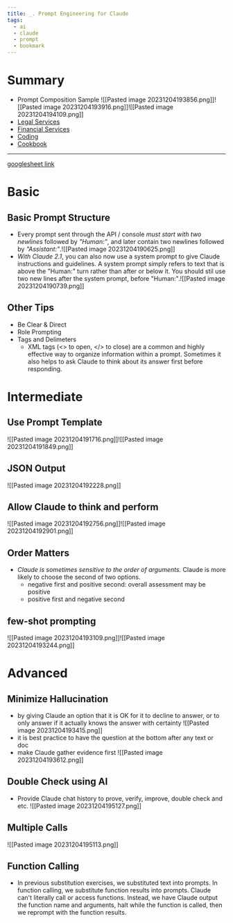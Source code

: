 ```yaml
---
title: _. Prompt Engineering for Claude
tags:
  - ai
  - claude
  - prompt
  - bookmark
---
```

# Summary 
- Prompt Composition Sample ![[Pasted image 20231204193856.png]]![[Pasted image 20231204193916.png]]![[Pasted image 20231204194109.png]]
- [Legal Services](https://docs.google.com/spreadsheets/d/19jzLgRruG9kjUQNKtCg1ZjdD6l6weA6qRXG5zLIAhC8/edit#gid=898779877)
- [Financial Services](https://docs.google.com/spreadsheets/d/19jzLgRruG9kjUQNKtCg1ZjdD6l6weA6qRXG5zLIAhC8/edit#gid=1348878889)
- [Coding](https://docs.google.com/spreadsheets/d/19jzLgRruG9kjUQNKtCg1ZjdD6l6weA6qRXG5zLIAhC8/edit#gid=1171654224)
- [Cookbook](https://github.com/anthropics/anthropic-cookbook)

---
[googlesheet link](https://docs.google.com/spreadsheets/d/19jzLgRruG9kjUQNKtCg1ZjdD6l6weA6qRXG5zLIAhC8/edit#gid=150872633)
# Basic
## Basic Prompt Structure
- Every prompt sent through the API / console *must start with two newlines* followed by *"Human:"*, and later contain two newlines followed by *"Assistant:"*.![[Pasted image 20231204190625.png]]
- *With Claude 2.1*, you can also now use a system prompt to give Claude instructions and guidelines. A system prompt simply refers to text that is above the "Human:" turn rather than after or below it. You should stil use two new lines after the system prompt, before "Human:".![[Pasted image 20231204190739.png]]

## Other Tips
- Be Clear & Direct
- Role Prompting
- Tags and Delimeters
	- XML tags (<> to open, </> to close) are a common and highly effective way to organize information within a prompt. Sometimes it also helps to ask Claude to think about its answer first before responding.

# Intermediate
## Use Prompt Template
![[Pasted image 20231204191716.png]]![[Pasted image 20231204191849.png]]
## JSON Output
![[Pasted image 20231204192228.png]]
## Allow Claude to think and perform 
![[Pasted image 20231204192756.png]]![[Pasted image 20231204192901.png]]
## Order Matters
- *Claude is sometimes sensitive to the order of arguments.* Claude is more likely to choose the second of two options.
	- negative first and positive second: overall assessment may be positive
	- positive first and negative second 
## few-shot prompting 
![[Pasted image 20231204193109.png]]![[Pasted image 20231204193244.png]]

# Advanced
## Minimize Hallucination 
- by giving Claude an option that it is OK for it to decline to answer, or to only answer if it actually knows the answer with certainty ![[Pasted image 20231204193415.png]]
- it is best practice to have the question at the bottom after any text or doc
- make Claude gather evidence first ![[Pasted image 20231204193612.png]]
## Double Check using AI
- Provide Claude chat history to prove, verify, improve, double check and etc.
![[Pasted image 20231204195127.png]]
## Multiple Calls 
![[Pasted image 20231204195113.png]]

## Function Calling 
- In previous substitution exercises, we substituted text into prompts. In function calling, we substitute function results into prompts. Claude can't literally call or access functions. Instead, we have Claude output the function name and arguments, halt while the function is called, then we reprompt with the function results.